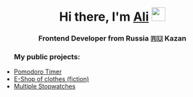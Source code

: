 <h1 align="center">Hi there, I'm <a href="#" target="_blank">Ali</a> 
<img src="https://github.com/blackcater/blackcater/raw/main/images/Hi.gif" height="32"/></h1>
<h3 align="center">Frontend Developer from Russia 🇷🇺 Kazan</h3>
<ul>
  <h3>My public projects:</h3>
  <li><a href="https://0tka3.github.io/Pomodoro/">Pomodoro Timer</a></li>
  <li><a href="https://0tka3.github.io/shopping/">E-Shop of clothes (fiction)</a></li>
  <li><a href="https://0tka3.github.io/Stopwatch/">Multiple Stopwatches</a></li>
</ul>

